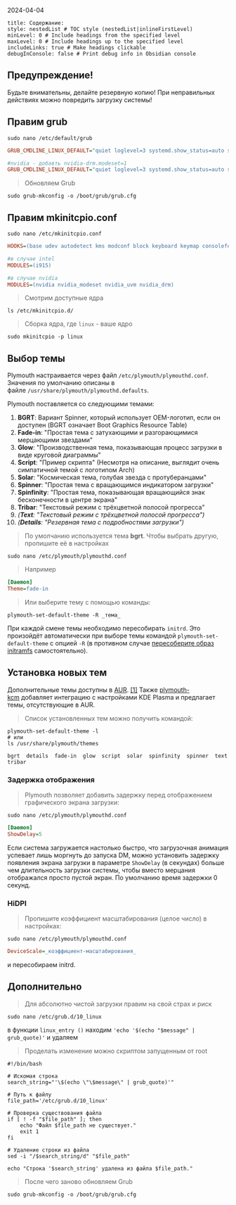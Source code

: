 2024-04-04

```table-of-contents
title: Содержание:
style: nestedList # TOC style (nestedList|inlineFirstLevel)
minLevel: 0 # Include headings from the specified level
maxLevel: 0 # Include headings up to the specified level
includeLinks: true # Make headings clickable
debugInConsole: false # Print debug info in Obsidian console
```
## Предупреждение!

Будьте внимательны, делайте резервную копию! При неправильных действиях можно повредить загрузку системы!
## Правим grub

```shell
sudo nano /etc/default/grub
```

```ini
GRUB_CMDLINE_LINUX_DEFAULT="quiet loglevel=3 systemd.show_status=auto splash rd.udev.log_priority=3 vt.global_cursor_default=0"

#nvidia - добавть nvidia-drm.modeset=1
GRUB_CMDLINE_LINUX_DEFAULT="quiet loglevel=3 systemd.show_status=auto splash rd.udev.log_priority=3 vt.global_cursor_default=0 nvidia-drm.modeset=1"
```

> Обновляем Grub
```shell
sudo grub-mkconfig -o /boot/grub/grub.cfg
```
## Правим mkinitcpio.conf

```shell
sudo nano /etc/mkinitcpio.conf
```

```ini
HOOKS=(base udev autodetect kms modconf block keyboard keymap consolefont plymouth resume filesystems)

#в случае intel 
MODULES=(i915)

#в случае nvidia
MODULES=(nvidia nvidia_modeset nvidia_uvm nvidia_drm)
```

>Смотрим доступные ядра
```shell
ls /etc/mkinitcpio.d/
```

>Сборка ядра,  где `linux` - ваше ядро
```shell
sudo mkinitcpio -p linux
```
## Выбор темы

Plymouth настраивается через файл `/etc/plymouth/plymouthd.conf`. Значения по умолчанию описаны в файле `/usr/share/plymouth/plymouthd.defaults`.

Plymouth поставляется со следующими темами:

1. **BGRT**: Вариант Spinner, который использует OEM-логотип, если он доступен (BGRT означает Boot Graphics Resource Table)
2. **Fade-in**: "Простая тема с затухающими и разгорающимися мерцающими звездами"
3. **Glow**: "Производственная тема, показывающая процесс загрузки в виде круговой диаграммы"
4. **Script**: "Пример скрипта" (Несмотря на описание, выглядит очень симпатичной темой с логотипом Arch)
5. **Solar**: "Космическая тема, голубая звезда с протуберанцами"
6. **Spinner**: "Простая тема с вращающимся индикатором загрузки"
7. **Spinfinity**: "Простая тема, показывающая вращающийся знак бесконечности в центре экрана"
8. **Tribar**: "Текстовый режим с трёхцветной полосой прогресса"
9. _(**Text**: "Текстовый режим с трёхцветной полосой прогресса")_
10. _(**Details**: "Резервная тема с подробностями загрузки")_

>По умолчанию используется тема **bgrt**. Чтобы выбрать другую, пропишите её в настройках
```shell
sudo nano /etc/plymouth/plymouthd.conf
```

>Например
```ini
[Daemon]
Theme=fade-in
```

>Или выберите тему с помощью команды:
```shell
plymouth-set-default-theme -R _тема_
```

При каждой смене темы необходимо пересобирать `initrd`. Это произойдёт автоматически при выборе темы командой `plymouth-set-default-theme` с опцией `-R` (в противном случае [пересоберите образ initramfs](https://wiki.archlinux.org/title/Mkinitcpio_(%D0%A0%D1%83%D1%81%D1%81%D0%BA%D0%B8%D0%B9)#%D0%A1%D0%BE%D0%B7%D0%B4%D0%B0%D0%BD%D0%B8%D0%B5_%D0%B7%D0%B0%D0%B3%D1%80%D1%83%D0%B7%D0%BE%D1%87%D0%BD%D0%BE%D0%B3%D0%BE_%D0%BE%D0%B1%D1%80%D0%B0%D0%B7%D0%B0 "Mkinitcpio (Русский)") самостоятельно).
## Установка новых тем

Дополнительные темы доступны в [AUR](https://wiki.archlinux.org/title/Arch_User_Repository_(%D0%A0%D1%83%D1%81%D1%81%D0%BA%D0%B8%D0%B9) "Arch User Repository (Русский)"). [[1]](https://aur.archlinux.org/packages?K=plymouth-theme-) Также [plymouth-kcm](https://archlinux.org/packages/?name=plymouth-kcm) добавляет интеграцию с настройками KDE Plasma и предлагает темы, отсутствующие в AUR.

>Список установленных тем можно получить командой:
```shell
plymouth-set-default-theme -l
# или
ls /usr/share/plymouth/themes
```

`bgrt  details  fade-in  glow  script  solar  spinfinity  spinner  text  tribar`
### Задержка отображения

>Plymouth позволяет добавить задержку перед отображением графического экрана загрузки:
```shell
sudo nano /etc/plymouth/plymouthd.conf
```

```ini
[Daemon]
ShowDelay=5
```

Если система загружается настолько быстро, что загрузочная анимация успевает лишь моргнуть до запуска DM, можно установить задержку появления экрана загрузки в параметре `ShowDelay` (в секундах) больше чем длительность загрузки системы, чтобы вместо мерцания отображался просто пустой экран. По умолчанию время задержки 0 секунд.
### HiDPI

>Пропишите коэффициент масштабирования (целое число) в настройках:
```shell
sudo nano /etc/plymouth/plymouthd.conf
```

```ini
DeviceScale=_коэффициент-масштабирования_
```

и пересобираем initrd.
## Дополнительно

>Для абсолютно чистой загрузки правим на свой страх и риск
```shell
sudo nano /etc/grub.d/10_linux
```

в функции `linux_entry ()` находим `'echo '$(echo "$message" | grub_quote)'` и удаляем

>Проделать изменение можно скриптом запущенным от root
```shell
#!/bin/bash

# Искомая строка
search_string="'\$(echo \"\$message\" | grub_quote)'"

# Путь к файлу
file_path='/etc/grub.d/10_linux'

# Проверка существования файла
if [ ! -f "$file_path" ]; then
    echo "Файл $file_path не существует."
    exit 1
fi

# Удаление строки из файла
sed -i "/$search_string/d" "$file_path"

echo "Строка '$search_string' удалена из файла $file_path."
```

>После чего заново обновляем Grub
```shell
sudo grub-mkconfig -o /boot/grub/grub.cfg
```